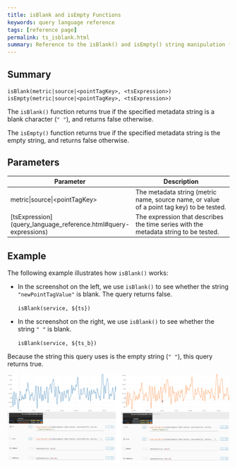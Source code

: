 ```yaml
---
title: isBlank and isEmpty Functions
keywords: query language reference
tags: [reference page]
permalink: ts_isblank.html
summary: Reference to the isBlank() and isEmpty() string manipulation functions
---
```

## Summary
```
isBlank(metric|source|<pointTagKey>, <tsExpression>)
isEmpty(metric|source|<pointTagKey>, <tsExpression>)
```

The `isBlank()` function returns true if the specified metadata string is a blank character (`" "`), and returns false otherwise.

The `isEmpty()` function returns true if the specified metadata string is the empty string, and returns false otherwise.


## Parameters
<table style="width: 100%;">
<tbody>
<thead>
<tr><th width="30%">Parameter</th><th width="70%">Description</th></tr>
</thead>
<tr>
<td markdown="span">metric|source|&lt;pointTagKey&gt;</td>
<td>The metadata string (metric name, source name, or value of a point tag key) to be tested.</td></tr><tr>
<td markdown="span"> [tsExpression](query_language_reference.html#query-expressions)</td>
<td>The expression that describes the time series with the metadata string to be tested.</td></tr>
</tbody>
</table>


## Example

The following example illustrates how `isBlank()` works:

* In the screenshot on the left, we use `isBlank()` to see whether the string `"newPointTagValue"` is blank. The query returns false.

   `isBlank(service, ${ts})`

* In the screenshot on the right, we use `isBlank()` to see whether the string `" "` is blank.

   `isBlank(service, ${ts_b})`


Because the string this query uses is the empty string (`" "`), this query returns true.


![ts isBlank](images/ts_is_blank.png)
